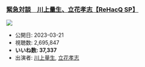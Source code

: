 ### [緊急対談　川上量生、立花孝志【ReHacQ SP】](https://www.youtube.com/watch?v=KPwDlYmzEIA)
[![](https://img.youtube.com/vi/KPwDlYmzEIA/sddefault.jpg)](https://www.youtube.com/watch?v=KPwDlYmzEIA)
-   公開日: 2023-03-21
-   視聴数: 2,695,847
-   **いいね数: 37,337**
-   出演者: [川上量生](/rehacq_fan/people/川上量生 "wikilink"), [立花孝志](/rehacq_fan/people/立花孝志 "wikilink")
